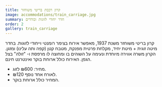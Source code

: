 ```yaml
---
title: קרון רכבת בריטי משוחזר
image: accommodations/train_carriage.jpg
summary: חדר יחודי לזוגות ובודדים
order: 2
gallery: train_carriage
---
```

קרון בריטי משוחזר משנת 1937, מאפשר אירוח בצימר רומנטי וייחודי לזוגות. בחדר מיטה זוגית + מיטת יחיד, מקלחת פרטית מפנקת, מטבח קטן (קפה ותה עלינו) ומזגן. הקרון משרה אווירה מיוחדת ונעימה על השוהים בו ומחוצה לו מרפסת ו- "זולה" בצל הגפן. האירוח כולל ארוחת בוקר ואינטרנט חינם.

- מחיר: ₪600 לזוג.
- ₪120 לאורח אחד נוסף.
- המחיר כולל ארוחת בוקר.

